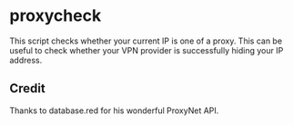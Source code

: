# proxycheck

This script checks whether your current IP is one of a proxy. This can be useful to check whether your VPN provider is successfully hiding your IP address.

## Credit

Thanks to database.red for his wonderful ProxyNet API.
